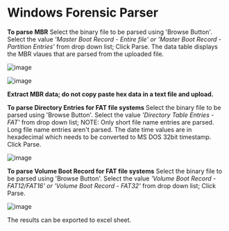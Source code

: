 # Windows Forensic Parser
**To parse MBR**
Select the binary file to be parsed using 'Browse Button'.
Select the value *'Master Boot Record - Entire file' or 'Master Boot Record - Partition Entries'* from drop down list;
Click Parse.
The data table displays the MBR vlaues that are parsed from the uploaded file.

![image](https://user-images.githubusercontent.com/51472552/59680379-d008ea80-91ee-11e9-90e0-5a19ec4a7bf0.png)

![image](https://user-images.githubusercontent.com/51472552/59615980-27508180-9141-11e9-9d67-68b7e4f5ff5c.png)

**Extract MBR data; do not copy paste hex data in a text file and upload.**

**To parse Directory Entries for FAT file systems**
Select the binary file to be parsed using 'Browse Button'.
Select the value *'Directory Table Entries -FAT'* from drop down list; NOTE: Only short file name entries are parsed. Long file name entries aren't parsed. The date time values are in hexadecimal which needs to be converted to MS DOS 32bit timestamp.
Click Parse.

![image](https://user-images.githubusercontent.com/51472552/59616060-536c0280-9141-11e9-8d89-610393e59205.png)

**To parse Volume Boot Record for FAT file systems**
Select the binary file to be parsed using 'Browse Button'.
Select the value *'Volume Boot Record - FAT12/FAT16' or 'Volume Boot Record - FAT32'*  from drop down list; 
Click Parse.

![image](https://user-images.githubusercontent.com/51472552/59680656-810f8500-91ef-11e9-862e-3d5fbf9e74e7.png)

The results can be exported to excel sheet.
